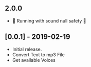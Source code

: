 ## 2.0.0
- 💪 Running with sound null safety 💪

## [0.0.1] - 2019-02-19

- Initial release.
- Convert Text to mp3 File
- Get available Voices
